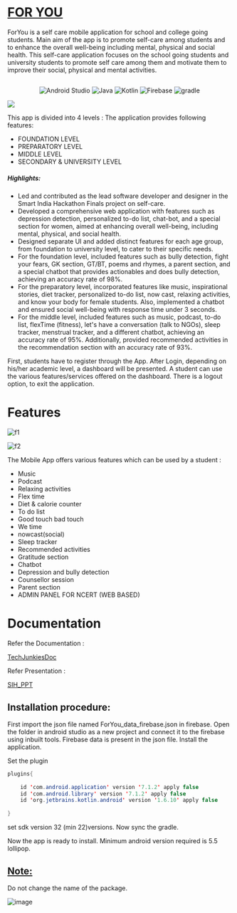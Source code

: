<h1><u>FOR YOU</u></h1>
ForYou is a self care mobile application for school and college going students. Main aim of the app is to promote self-care among students and to enhance the overall well-being including mental, physical and social health. This self-care application focuses on the school going students and university students to promote self care among them and motivate them to improve their social, physical and mental activities.
<h2></h2>

<p align="center">
   <img alt="Android Studio" src="https://img.shields.io/badge/Android%20Studio-3DDC84.svg?style=for-the-badge&logo=android-studio&logoColor=white"> </a>
    <img alt="Java" src="https://img.shields.io/badge/java-%23ED8B00.svg?style=for-the-badge&logo=openjdk&logoColor=white"> </a>
    <img alt="Kotlin" src="https://img.shields.io/badge/kotlin-%237F52FF.svg?style=for-the-badge&logo=kotlin&logoColor=white"> </a>
    <img alt="Firebase" src="https://img.shields.io/badge/Firebase-039BE5?style=for-the-badge&logo=Firebase&logoColor=white"> </a>
    <img alt="gradle" src="https://img.shields.io/badge/Gradle-02303A.svg?style=for-the-badge&logo=Gradle&logoColor=white"> </a>
</p>
 
<img src='https://user-images.githubusercontent.com/108725514/190843886-083f23ac-6f45-49bf-a790-13c3ac3c74a2.jpg' />

This app is divided into 4 levels : The application provides following features: 


* FOUNDATION LEVEL
* PREPARATORY LEVEL
* MIDDLE LEVEL
* SECONDARY & UNIVERSITY LEVEL

<h5> Highlights: </h5>

- Led and contributed as the lead software developer and designer in the Smart India Hackathon Finals project on self-care.
- Developed a comprehensive web application with features such as depression detection, personalized to-do list, chat-bot, and a special section for women, aimed at enhancing overall well-being, including mental, physical, and social health.
- Designed separate UI and added distinct features for each age group, from foundation to university level, to cater to their specific needs.
- For the foundation level, included features such as bully detection, fight your fears, GK section, GT/BT, poems and rhymes, a parent section, and a special chatbot that provides actionables and does bully detection, achieving an accuracy rate of 98%.
- For the preparatory level, incorporated features like music, inspirational stories, diet tracker, personalized to-do list, now cast, relaxing activities, and know your body for female students. Also, implemented a chatbot and ensured social well-being with response time under 3 seconds.
- For the middle level, included features such as music, podcast, to-do list, flexTime (fitness), let's have a conversation (talk to NGOs), sleep tracker, menstrual tracker, and a different chatbot, achieving an accuracy rate of 95%. Additionally, provided recommended activities in the recommendation section with an accuracy rate of 93%.


First, students have to register through the App. After Login, depending on  his/her academic level, a dashboard will be presented. A student can use the various features/services offered on the dashboard. There is a logout option, to exit the application. 


<h1>Features</h1>

![f1](https://user-images.githubusercontent.com/108725514/190844649-e444ad9c-99d4-4bc0-9c23-d91b825aaf77.png)

![f2](https://user-images.githubusercontent.com/108725514/190844533-4ce08fca-ad48-44ed-b198-19f7a76b891b.png)


The Mobile App offers various features which can be used by a student :

* Music 
* Podcast
* Relaxing activities
* Flex time
* Diet & calorie counter
* To do list
* Good touch bad touch
* We time
* nowcast(social)
* Sleep tracker
* Recommended activities
* Gratitude section
* Chatbot 
* Depression and bully detection
* Counsellor session
* Parent section
* ADMIN PANEL FOR NCERT (WEB BASED)

<h1>Documentation</h1>
Refer the Documentation :  

[TechJunkiesDoc](https://github.com/DeepakkPatil/ForYouSIHfinals/blob/main/techjunkies_sih.pdf)


Refer Presentation :

[SIH_PPT](https://github.com/DeepakkPatil/ForYouSIHfinals/blob/main/SIH%20PPT.pptx)

<h2>Installation procedure:</h2>


First import the json file named ForYou_data_firebase.json in firebase.
Open the folder in android studio as a new project and connect it to the firebase using inbuilt tools. Firebase data is present in the json file. Install the application.

Set the plugin

```java
plugins{
 
    id 'com.android.application' version '7.1.2' apply false
    id 'com.android.library' version '7.1.2' apply false
    id 'org.jetbrains.kotlin.android' version '1.6.10' apply false  
 
}
```
set sdk version 32 (min 22)versions.
Now sync the gradle.


Now the app is ready to install. Minimum android version required is 5.5 lollipop.


<h2><u><b>Note:</b></h2></u>Do not change the name of the package.

![image](https://user-images.githubusercontent.com/108725514/190843697-65c865fb-7bde-4ae5-a613-c7f88ff578a1.png)

